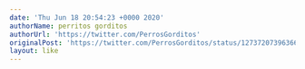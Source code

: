 ```yaml
---
date: 'Thu Jun 18 20:54:23 +0000 2020'
authorName: perritos gorditos
authorUrl: 'https://twitter.com/PerrosGorditos'
originalPost: 'https://twitter.com/PerrosGorditos/status/1273720739636674567'
layout: like
---
```

